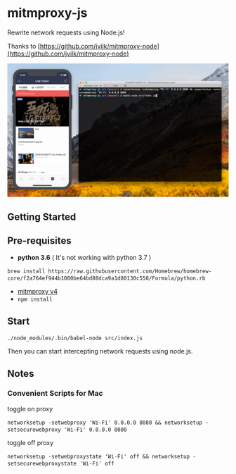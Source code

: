 # mitmproxy-js

Rewrite network requests using Node.js!

Thanks to [https://github.com/jvilk/mitmproxy-node](https://github.com/jvilk/mitmproxy-node)

<p class="text-center">
  <img src="docs/demo.gif" />
</p>

## Getting Started

## Pre-requisites

- **python 3.6** ( It's not working with python 3.7 )

```
brew install https://raw.githubusercontent.com/Homebrew/homebrew-core/f2a764ef944b1080be64bd88dca9a1d80130c558/Formula/python.rb
```

- [mitmproxy v4](https://mitmproxy.org/)
- `npm install`

## Start

```
./node_modules/.bin/babel-node src/index.js
```

Then you can start intercepting network requests using node.js.

## Notes

### Convenient Scripts for Mac

toggle on proxy

```
networksetup -setwebproxy 'Wi-Fi' 0.0.0.0 8080 && networksetup -setsecurewebproxy 'Wi-Fi' 0.0.0.0 8080
```

toggle off proxy

```
networksetup -setwebproxystate 'Wi-Fi' off && networksetup -setsecurewebproxystate 'Wi-Fi' off
```
